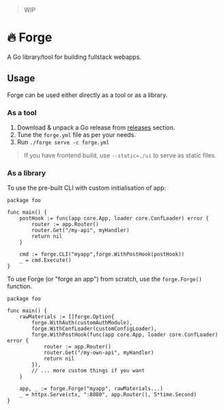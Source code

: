> WIP

# 🔥 Forge

A Go library/tool for building fullstack webapps.

## Usage

Forge can be used either directly as a tool or as a library.

### As a tool

1. Download & unpack a Go release from [releases](https://github.com/spy16/forge/releases) section.
2. Tune the `forge.yml` file as per your needs.
3. Run `./forge serve -c forge.yml`

> If you have frontend build, use `--static=./ui` to serve as static files.

### As a library

To use the pre-built CLI with custom initialisation of app:

```golang
package foo

func main() {
	postHook := func(app core.App, loader core.ConfLoader) error {
		router := app.Router()
		router.Get("/my-api", myHandler)
		return nil
	}

	cmd := forge.CLI("myapp",forge.WithPostHook(postHook))
	_ = cmd.Execute()
}

```

To use Forge (or "forge an app") from scratch, use the `forge.Forge()` function.

```golang
package foo

func main() {
	rawMaterials := []forge.Option{
		forge.WithAuth(customAuthModule),
		forge.WithConfLoader(customConfigLoader),
		forge.WithPostHook(func(app core.App, loader core.ConfLoader) error {
			router := app.Router()
			router.Get("/my-own-api", myHandler)
			return nil
		}),
		// ... more custom things if you want
	}

	app, _ := forge.Forge("myapp", rawMaterials...)
	_ = httpx.Serve(ctx, ":8080", app.Router(), 5*time.Second)
}
```
